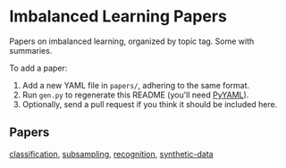 
# Imbalanced Learning Papers

Papers on imbalanced learning, organized by topic tag.  Some with summaries.

To add a paper:

  1. Add a new YAML file in `papers/`, adhering to the same format.
  2. Run `gen.py` to regenerate this README (you'll need [PyYAML](https://github.com/yaml/pyyaml)).
  3. Optionally, send a pull request if you think it should be included here.


## Papers

<!--PAPERS-OUTPUT-->
[classification](output/classification.md), [subsampling](output/subsampling.md), [recognition](output/recognition.md), [synthetic-data](output/synthetic-data.md)
<!--/PAPERS-OUTPUT-->